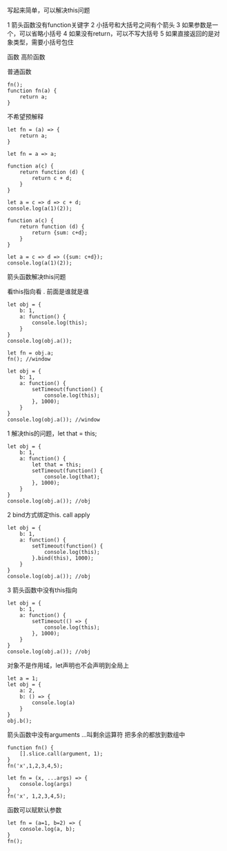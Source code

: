 写起来简单，可以解决this问题

1 箭头函数没有function关键字
2 小括号和大括号之间有个箭头
3 如果参数是一个，可以省略小括号
4 如果没有return，可以不写大括号
5 如果直接返回的是对象类型，需要小括号包住

函数 高阶函数 

普通函数
```
fn();
function fn(a) {
    return a;
}
```
不希望预解释
```
let fn = (a) => {
    return a;
}

let fn = a => a;
```

```
function a(c) {
    return function (d) {
        return c + d;
    }
}

let a = c => d => c + d;
console.log(a(1)(2));
```

```
function a(c) {
    return function (d) {
        return {sum: c+d};
    }
}

let a = c => d => ({sum: c+d});
console.log(a(1)(2));
```

箭头函数解决this问题

看this指向看 . 前面是谁就是谁
```
let obj = {
    b: 1,
    a: function() {
        console.log(this);
    }
}
console.log(obj.a());
```
```
let fn = obj.a;
fn(); //window
```
```
let obj = {
    b: 1,
    a: function() {
        setTimeout(function() {
            console.log(this);
        }, 1000);
    }
}
console.log(obj.a()); //window
```
1 解决this的问题，let that = this;
```
let obj = {
    b: 1,
    a: function() {
        let that = this;
        setTimeout(function() {
            console.log(that);
        }, 1000);
    }
}
console.log(obj.a()); //obj
```
2 bind方式绑定this. call apply
```
let obj = {
    b: 1,
    a: function() {
        setTimeout(function() {
            console.log(this);
        }.bind(this), 1000);
    }
}
console.log(obj.a()); //obj
```
3 箭头函数中没有this指向
```
let obj = {
    b: 1,
    a: function() {
        setTimeout(() => {
            console.log(this);
        }, 1000);
    }
}
console.log(obj.a()); //obj
```
对象不是作用域，let声明也不会声明到全局上
```
let a = 1;
let obj = {
    a: 2,
    b: () => {
        console.log(a)
    }
}
obj.b();
```
箭头函数中没有arguments
...叫剩余运算符 把多余的都放到数组中
```
function fn() {
    [].slice.call(argument, 1);
}
fn('x',1,2,3,4,5);
```
```
let fn = (x, ...args) => {
    console.log(args)
}
fn('x', 1,2,3,4,5);
```

函数可以赋默认参数
```
let fn = (a=1, b=2) => {
    console.log(a, b);
}
fn();
```